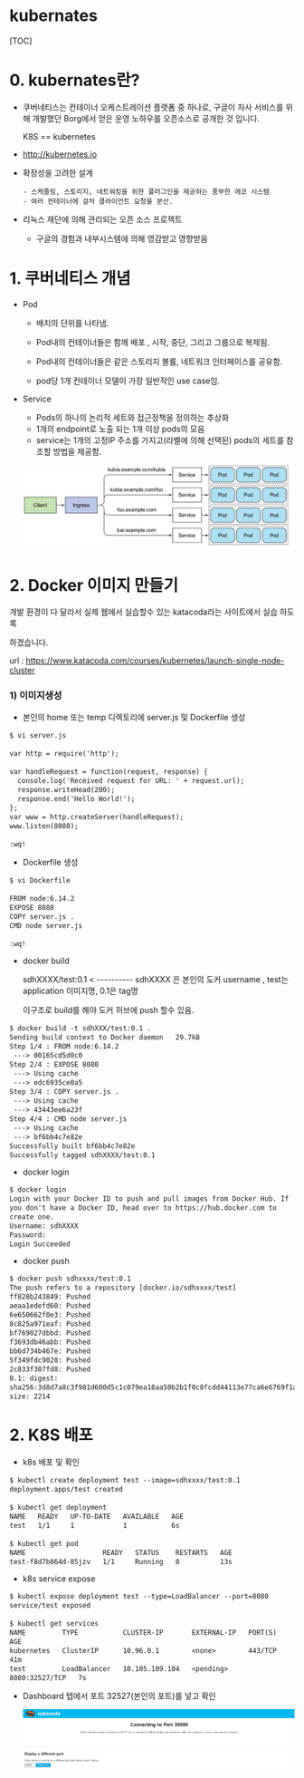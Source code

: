 # kubernates





[TOC]





# 0. kubernates란?

- 쿠버네티스는 컨테이너 오케스트레이션 플랫폼 중 하나로, 구글이 자사 서비스를 위해 개발했던 Borg에서 얻은 운영 노하우를 오픈소스로 공개한 것 입니다.

  K8S == kubernetes

- http://kubernetes.io

- 확장성을 고려한 설계

      - 스케줄링, 스토리지, 네트워킹을 위한 플러그인을 제공하는 풍부한 에코 시스템
      - 여러 컨테이너에 걸처 클라이언트 요청을 분산. 

- 리눅스 재단에 의해 관리되는 오픈 소스 프로젝트

  - 구글의 경험과 내부시스템에 의해 영감받고 영향받음



# 1. 쿠버네티스 개념

- Pod 

  - 배치의 단위를 나타냄. 

  - Pod내의 컨테이너들은 함께 배포 , 시작, 중단, 그리고 그룹으로 복제됨. 

  - Pod내의 컨테이너들은 같은 스토리지 볼륨, 네트워크 인터페이스를 공유함.

  - pod당 1개 컨테이너 모델이 가장 일반적인 use case임. 

    

- Service 

  - Pods의 하나의 논리적 세트와 접근정책을 정의하는 추상화
  - 1개의 endpoint로 노출 되는 1개 이상  pods의 모음
  - service는 1개의 고정IP 주소를 가지고(라벨에 의해 선택된) pods의 세트를 참조할 방법을 제공함. 
  
  ![image](images/k8s_1.jpg)
  


# 2. Docker 이미지 만들기

개발 환경이 다 달라서 실제 웹에서 실습할수 있는 katacoda라는 사이트에서 실습 하도록 

하겠습니다. 

url : <https://www.katacoda.com/courses/kubernetes/launch-single-node-cluster>



### 1) 이미지생성

- 본인의 home 또는 temp 디렉토리에 server.js 및 Dockerfile 생성

```
$ vi server.js

var http = require('http');

var handleRequest = function(request, response) {
  console.log('Received request for URL: ' + request.url);
  response.writeHead(200);
  response.end('Hello World!');
};
var www = http.createServer(handleRequest);
www.listen(8080);

:wq!

```

- Dockerfile 생성

```
$ vi Dockerfile

FROM node:6.14.2
EXPOSE 8080
COPY server.js .
CMD node server.js

:wq!

```

- docker build 

  sdhXXXX/test:0.1     < ---------- sdhXXXX 은 본인의 도커 username , test는 application 이미지명, 0.1은 tag명 

  이구조로 build를 해야 도커 허브에 push 할수 있음. 

```
$ docker build -t sdhXXX/test:0.1 .
Sending build context to Docker daemon   29.7kB
Step 1/4 : FROM node:6.14.2
 ---> 00165cd5d0c0
Step 2/4 : EXPOSE 8080
 ---> Using cache
 ---> edc6935ce0a5
Step 3/4 : COPY server.js .
 ---> Using cache
 ---> 43443ee6a23f
Step 4/4 : CMD node server.js
 ---> Using cache
 ---> bf6bb4c7e82e
Successfully built bf6bb4c7e82e
Successfully tagged sdhXXXX/test:0.1
```

- docker login

```
$ docker login
Login with your Docker ID to push and pull images from Docker Hub. If you don't have a Docker ID, head over to https://hub.docker.com to create one.
Username: sdhXXXX
Password:
Login Succeeded

```

- docker push 

```
$ docker push sdhxxxx/test:0.1
The push refers to a repository [docker.io/sdhxxxx/test]
ff828b243849: Pushed
aeaa1edefd60: Pushed
6e650662f0e3: Pushed
8c825a971eaf: Pushed
bf769027dbbd: Pushed
f3693db46abb: Pushed
bb6d734b467e: Pushed
5f349fdc9028: Pushed
2c833f307fd8: Pushed
0.1: digest: sha256:3d8d7a8c3f981d600d5c1c079ea18aa50b2b1f0c8fcdd44113e77ca6e6769f1a size: 2214

```

# 2. K8S 배포  

- k8s 배포 및 확인 

```
$ kubectl create deployment test --image=sdhxxxx/test:0.1
deployment.apps/test created

$ kubectl get deployment
NAME   READY   UP-TO-DATE   AVAILABLE   AGE
test   1/1     1            1           6s

$ kubectl get pod
NAME                   READY   STATUS    RESTARTS   AGE
test-f8d7b864d-85jzv   1/1     Running   0          13s

```

- k8s service expose

```
$ kubectl expose deployment test --type=LoadBalancer --port=8080
service/test exposed

$ kubectl get services
NAME         TYPE           CLUSTER-IP       EXTERNAL-IP   PORT(S)          AGE
kubernetes   ClusterIP      10.96.0.1        <none>        443/TCP          41m
test         LoadBalancer   10.105.109.104   <pending>     8080:32527/TCP   7s

```

- Dashboard 텝에서 포트 32527(본인의 포트)를 넣고 확인 

  ![image](images/k8s_2.jpg)